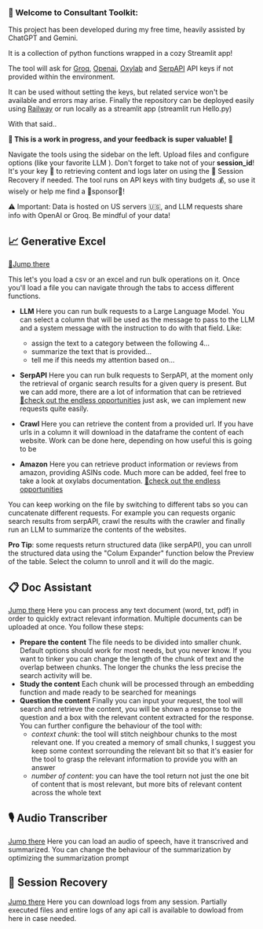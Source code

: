### 👋 Welcome to Consultant Toolkit: 

This project has been developed during my free time, heavily assisted by ChatGPT and Gemini.

It is a collection of python functions wrapped in a cozy Streamlit app!

The tool will ask for [Groq](https://groq.com/), [Openai](https://platform.openai.com/), [Oxylab](https://oxylabs.io/) and [SerpAPI](https://serpapi.com/) API keys if not provided within the environment.

It can be used without setting the keys, but related service won't be available and errors may arise.
Finally the repository can be deployed easily using [Railway](https://railway.app/) or run locally as a streamlit app (streamlit run Hello.py)

With that said..

**🚧 This is a work in progress, and your feedback is super valuable! 🙏**

Navigate the tools using the sidebar on the left. Upload files and configure options (like your favorite LLM ).
Don't forget to take not of your  **session_id**! It's your key 🔑 to retrieving content and logs later on using the 💾 Session Recovery if needed. The tool runs on API keys with tiny budgets 💰, so use it wisely or help me find a 💸sponsor💸! 

⚠️ Important: Data is hosted on US servers 🇺🇸, and LLM requests share info with OpenAI or Groq. Be mindful of your data!

## 📈 Generative Excel

[🔗Jump there](/Generative_Excel)

This let's you load a csv or an excel and run bulk operations on it. Once you'll load a file you can navigate through the tabs to access different functions.

* **LLM**
 Here you can run bulk requests to a Large Language Model. You can select a column that will be used as the message to pass to the LLM and a system message with the instruction to do with that field. Like: 
    - assign the text to a category between the following 4...
    - summarize the text that is provided...
    - tell me if this needs my attention based on...

* **SerpAPI**
 Here you can run bulk requests to SerpAPI, at the moment only the retrieval of organic search results for a given query is present.
 But we can add more, there are a lot of information that can be retrieved [🔗check out the endless opportunities](https://serpapi.com/search-api) just ask, we can implement new requests quite easily.

* **Crawl**
 Here you can retrieve the content from a provided url. If you have urls in a column it will download in the dataframe the content of each website. Work can be done here, depending on how useful this is going to be

* **Amazon**
 Here you can retrieve product information or reviews from amazon, providing ASINs code. Much more can be added, feel free to take a look at oxylabs documentation. [🔗check out the endless opportunities](https://oxylabs.io/products/scraper-api/ecommerce) 


You can keep working on the file by switching to different tabs so you can cuncatenate different requests. For example you can requests organic search results from serpAPI, crawl the results with the crawler and finally run an LLM to summarize the contents of the websites.

**Pro Tip**: some requests return structured data (like serpAPI), you can unroll the structured data using the "Colum Expander" function below the Preview of the table. Select the column to unroll and it will do the magic.

## 📋 Doc Assistant

[Jump there](/Doc_Assistant)
Here you can process any text document (word, txt, pdf) in order to quickly extract relevant information. Multiple documents can be uploaded at once. You follow these steps:
* **Prepare the content**
 The file needs to be divided into smaller chunk. Default options should work for most needs, but you never know. If you want to tinker you can change the length of the chunk of text and the overlap between chunks. The longer the chunks the less precise the search activity will be.
* **Study the content**
 Each chunk will be processed through an embedding function and made ready to be searched for meanings
* **Question the content**
 Finally you can input your request, the tool will search and retrieve the content, you will be shown a response to the question and a box with the relevant content extracted for the response.
 You can further configure the behaviour of the tool with:
    * *context chunk*: the tool will stitch neighbour chunks to the most relevant one. If you created a memory of small chunks, I suggest you keep some context sorrounding the relevant bit so that it's easier for the tool to grasp the relevant information to provide you with an answer
    * *number of content*: you can have the tool return not just the one bit of content that is most relevant, but more bits of relevant content across the whole text


## 🎙️ Audio Transcriber

[Jump there](/Audio_Transcriber)
Here you can load an audio of speech, have it transcrived and summarized.
You can change the behaviour of the summarization by optimizing the summarization prompt

## 💾 Session Recovery

[Jump there](/Session_Recovery)
Here you can download logs from any session. Partially executed files and entire logs of any api call is available to dowload from here in case needed.
